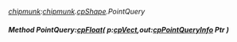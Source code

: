 _[chipmunk](../../modules/chipmunk/chipmunk-module.md):[chipmunk](../../modules/chipmunk/chipmunk-module.md).[cpShape](../../modules/chipmunk/chipmunk-cpshape.md).PointQuery_
##### Method PointQuery:[cpFloat](../../modules/chipmunk/chipmunk-cpfloat.md)( p:[cpVect](../../modules/chipmunk/chipmunk-cpvect.md),out:[cpPointQueryInfo](../../modules/chipmunk/chipmunk-cppointqueryinfo.md) Ptr )
